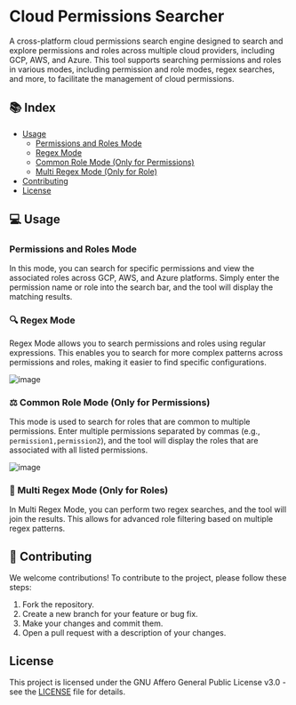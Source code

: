 # Cloud Permissions Searcher

A cross-platform cloud permissions search engine designed to search and explore permissions and roles across multiple cloud providers, including GCP, AWS, and Azure. This tool supports searching permissions and roles in various modes, including permission and role modes, regex searches, and more, to facilitate the management of cloud permissions.

## 📚 Index

- [Usage](#usage)
  - [Permissions and Roles Mode](#permissions-and-roles-mode)
  - [Regex Mode](#regex-mode)
  - [Common Role Mode (Only for Permissions)](#common-role-mode-only-for-permissions)
  - [Multi Regex Mode (Only for Role)](#multi-regex-mode-only-for-role)
- [Contributing](#contributing)
- [License](#license)

## 💻 Usage

### Permissions and Roles Mode

In this mode, you can search for specific permissions and view the associated roles across GCP, AWS, and Azure platforms. Simply enter the permission name or role into the search bar, and the tool will display the matching results.

### 🔍 Regex Mode

Regex Mode allows you to search permissions and roles using regular expressions. This enables you to search for more complex patterns across permissions and roles, making it easier to find specific configurations.

![image](https://github.com/user-attachments/assets/955a6eff-37be-4c57-bec3-42523306a992)

### ⚖️ Common Role Mode (Only for Permissions)

This mode is used to search for roles that are common to multiple permissions. Enter multiple permissions separated by commas (e.g., `permission1,permission2`), and the tool will display the roles that are associated with all listed permissions.

![image](https://github.com/user-attachments/assets/8d6c4837-aceb-4d83-908b-f7fd38a24e2d)

### 🔄 Multi Regex Mode (Only for Roles)

In Multi Regex Mode, you can perform two regex searches, and the tool will join the results. This allows for advanced role filtering based on multiple regex patterns.

## 🤝 Contributing

We welcome contributions! To contribute to the project, please follow these steps:

1. Fork the repository.
2. Create a new branch for your feature or bug fix.
3. Make your changes and commit them.
4. Open a pull request with a description of your changes.

## License

This project is licensed under the GNU Affero General Public License v3.0 - see the [LICENSE](LICENSE) file for details.
